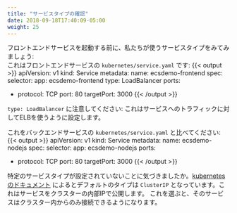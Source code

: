 ```yaml
---
title: "サービスタイプの確認"
date: 2018-09-18T17:40:09-05:00
weight: 25
---
```


<!--
Before we bring up the frontend service, let's take a look at the service types
we are using:
This is `kubernetes/service.yaml` for our frontend service:
{{< output >}}
apiVersion: v1
kind: Service
metadata:
  name: ecsdemo-frontend
spec:
  selector:
    app: ecsdemo-frontend
  type: LoadBalancer
  ports:
   -  protocol: TCP
      port: 80
      targetPort: 3000
{{< /output >}}
-->
フロントエンドサービスを起動する前に、私たちが使うサービスタイプをみてみましょう:  
これはフロントエンドサービスの `kubernetes/service.yaml` です:
{{< output >}}
apiVersion: v1
kind: Service
metadata:
  name: ecsdemo-frontend
spec:
  selector:
    app: ecsdemo-frontend
  type: LoadBalancer
  ports:
   -  protocol: TCP
      port: 80
      targetPort: 3000
{{< /output >}}

<!--
Notice `type: LoadBalancer`: This will configure an ELB to handle incoming traffic
to this service.
-->
`type: LoadBalancer` に注意してください: これはサービスへのトラフィックに対してELBを使うように設定します。

<!--
Compare this to `kubernetes/service.yaml` for one of our backend services:
{{< output >}}
apiVersion: v1
kind: Service
metadata:
  name: ecsdemo-nodejs
spec:
  selector:
    app: ecsdemo-nodejs
  ports:
   -  protocol: TCP
      port: 80
      targetPort: 3000
{{< /output >}}
-->
これをバックエンドサービスの `kubernetes/service.yaml` と比べてください:
{{< output >}}
apiVersion: v1
kind: Service
metadata:
  name: ecsdemo-nodejs
spec:
  selector:
    app: ecsdemo-nodejs
  ports:
   -  protocol: TCP
      port: 80
      targetPort: 3000
{{< /output >}}

<!--
Notice there is no specific service type described. When we check [the kubernetes documentation](https://kubernetes.io/docs/concepts/services-networking/service/#publishing-services-service-types)
we find that the default type is `ClusterIP`. This Exposes the service on a cluster-internal IP.
Choosing this value makes the service only reachable from within the cluster.
-->
特定のサービスタイプが設定されていないことに気づきましたか。[kubernetesのドキュメント](https://kubernetes.io/docs/concepts/services-networking/service/#publishing-services-service-types)
によるとデフォルトのタイプは `ClusterIP` となっています。これはサービスをクラスターの内部IPで公開します。
これを選ぶと、そのサービスはクラスター内からのみ接続できるようになります。